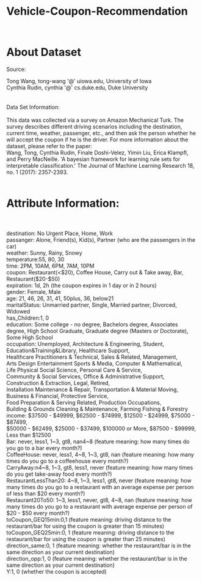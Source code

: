 # Vehicle-Coupon-Recommendation<br><br>
# About Dataset
Source:

Tong Wang, tong-wang '@' uiowa.edu, University of Iowa<br>
Cynthia Rudin, cynthia '@' cs.duke.edu, Duke University<br>
<br><br>
Data Set Information:
<br><br>
This data was collected via a survey on Amazon Mechanical Turk. The survey describes different driving scenarios including the destination, current time, weather, passenger, etc., and then ask the person whether he will accept the coupon if he is the driver. For more information about the dataset, please refer to the paper:<br>
Wang, Tong, Cynthia Rudin, Finale Doshi-Velez, Yimin Liu, Erica Klampfl, and Perry MacNeille. 'A bayesian framework for learning rule sets for interpretable classification.' The Journal of Machine Learning Research 18, no. 1 (2017): 2357-2393.
<br><br>
# Attribute Information:
<br><br>
destination: No Urgent Place, Home, Work<br>
passanger: Alone, Friend(s), Kid(s), Partner (who are the passengers in the car)<br>
weather: Sunny, Rainy, Snowy<br>
temperature:55, 80, 30<br>
time: 2PM, 10AM, 6PM, 7AM, 10PM<br>
coupon: Restaurant(<$20), Coffee House, Carry out & Take away, Bar, Restaurant($20-$50)<br>
expiration: 1d, 2h (the coupon expires in 1 day or in 2 hours)<br>
gender: Female, Male<br>
age: 21, 46, 26, 31, 41, 50plus, 36, below21<br>
maritalStatus: Unmarried partner, Single, Married partner, Divorced, Widowed<br>
has_Children:1, 0<br>
education: Some college - no degree, Bachelors degree, Associates degree, High School Graduate, Graduate degree (Masters or Doctorate), Some High School<br>
occupation: Unemployed, Architecture & Engineering, Student,<br>
Education&Training&Library, Healthcare Support,<br>
Healthcare Practitioners & Technical, Sales & Related, Management,<br>
Arts Design Entertainment Sports & Media, Computer & Mathematical,<br>
Life Physical Social Science, Personal Care & Service,<br>
Community & Social Services, Office & Administrative Support,<br>
Construction & Extraction, Legal, Retired,<br>
Installation Maintenance & Repair, Transportation & Material Moving,<br>
Business & Financial, Protective Service,<br>
Food Preparation & Serving Related, Production Occupations,<br>
Building & Grounds Cleaning & Maintenance, Farming Fishing & Forestry<br>
income: $37500 - $49999, $62500 - $74999, $12500 - $24999, $75000 - $87499,<br>
$50000 - $62499, $25000 - $37499, $100000 or More, $87500 - $99999, Less than $12500<br>
Bar: never, less1, 1~3, gt8, nan4~8 (feature meaning: how many times do you go to a bar every month?)<br>
CoffeeHouse: never, less1, 4~8, 1~3, gt8, nan (feature meaning: how many times do you go to a coffeehouse every month?)<br>
CarryAway:n4~8, 1~3, gt8, less1, never (feature meaning: how many times do you get take-away food every month?)<br>
RestaurantLessThan20: 4~8, 1~3, less1, gt8, never (feature meaning: how many times do you go to a restaurant with an average expense per person of less than $20 every month?)<br>
Restaurant20To50: 1~3, less1, never, gt8, 4~8, nan (feature meaning: how many times do you go to a restaurant with average expense per person of $20 - $50 every month?)<br>
toCoupon_GEQ15min:0,1 (feature meaning: driving distance to the restaurant/bar for using the coupon is greater than 15 minutes)<br>
toCoupon_GEQ25min:0, 1 (feature meaning: driving distance to the restaurant/bar for using the coupon is greater than 25 minutes)<br>
direction_same:0, 1 (feature meaning: whether the restaurant/bar is in the same direction as your current destination)<br>
direction_opp:1, 0 (feature meaning: whether the restaurant/bar is in the same direction as your current destination)<br>
Y:1, 0 (whether the coupon is accepted)<br>
